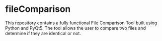 # fileComparison
This repository contains a fully functional File Comparison Tool built using Python and PyQt5. The tool allows the user to compare two files and determine if they are identical or not. 
